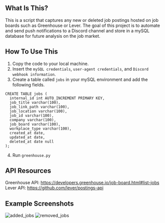What Is This?
-------------

This is a script that captures any new or deleted job postings hosted on job boards such as Greenhouse or Lever. The goal of this project is to automate and send push notifications to a Discord channel and store in a mySQL database for future analysis on the job market.

How To Use This
---------------
1. Copy the code to your local machine.
2. Insert the `mySQL credentials`, `user-agent credentials`, and `Discord webhook information`.
3. Create a table called `jobs` in your mySQL environment and add the following fields. 

```
CREATE TABLE jobs (
  internal_id int AUTO_INCREMENT PRIMARY KEY,
  job_title varchar(100),
  job_link_path varchar(100),
  job_location varchar(100),
  job_id varchar(100),
  company varchar(100),
  job_board varchar(100),
  workplace_type varchar(100),
  created_at date,
  updated_at date,
  deleted_at date null
);
```
4. Run `greenhouse.py`

API Resources
---------------

Greenhouse API: https://developers.greenhouse.io/job-board.html#list-jobs <br>
Lever API: https://github.com/lever/postings-api

Example Screenshots
---------------

![added_jobs](https://user-images.githubusercontent.com/17304842/220818465-dc16110d-e773-4ee7-a40a-00b7fa497d8b.JPG)
![removed_jobs](https://user-images.githubusercontent.com/17304842/220818493-f3faa985-f53b-48b9-ad00-5fedf3e7b4f3.JPG)

